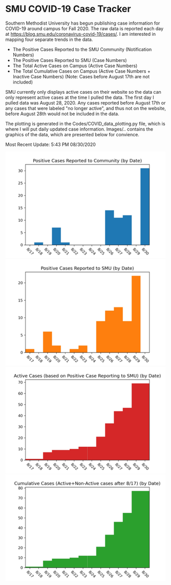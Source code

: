# SMU COVID-19 Case Tracker

Southern Methodist University has begun publishing case information for COVID-19 around campus for Fall 2020. The raw data is reported each day at https://blog.smu.edu/coronavirus-covid-19/cases/. I am interested in mapping four separate trends in the data.

* The Positive Cases Reported to the SMU Community (Notification Numbers)
* The Positive Cases Reported to SMU (Case Numbers)
* The Total Active Cases on Campus (Active Case Numbers)
* The Total Cumulative Cases on Campus (Active Case Numbers + Inactive Case Numbers) (Note: Cases before August 17th are not included)

SMU currently only displays active cases on their website so the data can only represent active cases at the time I pulled the data. The first day I pulled data was August 28, 2020. Any cases reported before August 17th or any cases that were labeled "no longer active", and thus not on the website, before August 28th would not be included in the data.

The plotting is generated in the Codes/COVID_data_plotting.py file, which is where I will put daily updated case information. Images/.. contains the graphics of the data, which are presented below for convience.

Most Recent Update: 5:43 PM 08/30/2020 

<img src="Images/SMU_COVID19_community_notified_cases_08_30.jpg" width="500">
<img src="Images/SMU_COVID19_positive_test_cases_08_30.jpg" width="500">
<img src="Images/SMU_COVID19_active_cases_08_30.jpg" width="500">
<img src="Images/SMU_COVID19_cumulative_cases_08_30.jpg" width="500">
